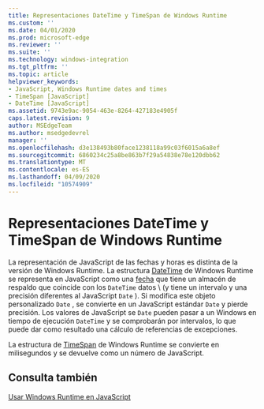 ```yaml
---
title: Representaciones DateTime y TimeSpan de Windows Runtime
ms.custom: ''
ms.date: 04/01/2020
ms.prod: microsoft-edge
ms.reviewer: ''
ms.suite: ''
ms.technology: windows-integration
ms.tgt_pltfrm: ''
ms.topic: article
helpviewer_keywords:
- JavaScript, Windows Runtime dates and times
- TimeSpan [JavaScript]
- DateTime [JavaScript]
ms.assetid: 9743e9ac-9054-463e-8264-427183e4905f
caps.latest.revision: 9
author: MSEdgeTeam
ms.author: msedgedevrel
manager: ''
ms.openlocfilehash: d3e138493b80face1238118a99c03f6015a6a8ef
ms.sourcegitcommit: 6860234c25a8be863b7f29a54838e78e120dbb62
ms.translationtype: MT
ms.contentlocale: es-ES
ms.lasthandoff: 04/09/2020
ms.locfileid: "10574909"
---
```

# Representaciones DateTime y TimeSpan de Windows Runtime  

La representación de JavaScript de las fechas y horas es distinta de la versión de Windows Runtime.  La estructura [DateTime][UwpWindowsFoundationDatetime] de Windows Runtime se representa en JavaScript como una [fecha][MDNDate] que tiene un almacén de respaldo que coincide con los `DateTime` datos \ (y tiene un intervalo y una precisión diferentes al JavaScript `Date` \).  Si modifica este objeto personalizado `Date` , se convierte en un JavaScript estándar `Date` y pierde precisión.  Los valores de JavaScript se `Date` pueden pasar a un Windows en tiempo de ejecución `DateTime` y se comprobarán por intervalos, lo que puede dar como resultado una cálculo de referencias de excepciones.  

 La estructura de [TimeSpan][UwpWindowsFoundationTimespan] de Windows Runtime se convierte en milisegundos y se devuelve como un número de JavaScript.  

## Consulta también  

[Usar Windows Runtime en JavaScript][WindowsRuntimeJavascript]  

<!-- image links -->  

<!-- links -->  

[WindowsRuntimeJavascript]: /microsoft-edge/windows-runtime/using-the-windows-runtime-in-javascript "Usar Windows Runtime en JavaScript"  

[UwpWindowsFoundationDatetime]: /uwp/api/Windows.Foundation.DateTime "Estructura DateTime"  
[UwpWindowsFoundationTimespan]: /uwp/api/windows.foundation.timespan "Estructura TimeSpan"  

[MDNDate]: https://developer.mozilla.org/docs/Web/JavaScript/Reference/Global_Objects/Date "Fecha | MDN"  
